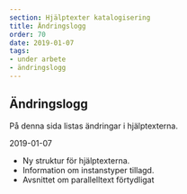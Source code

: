 ```yaml
---
section: Hjälptexter katalogisering
title: Ändringslogg
order: 70
date: 2019-01-07
tags:
- under arbete
- ändringslogg
--- 
```


## Ändringslogg

På denna sida listas ändringar i hjälptexterna.


2019-01-07

* Ny struktur för hjälptexterna.
* Information om instanstyper tillagd.
* Avsnittet om parallelltext förtydligat

